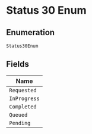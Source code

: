 
# Status 30 Enum

## Enumeration

`Status30Enum`

## Fields

| Name |
|  --- |
| `Requested` |
| `InProgress` |
| `Completed` |
| `Queued` |
| `Pending` |

